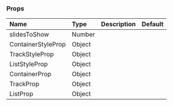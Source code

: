 ### Props

| Name               | Type   | Description | Default |
| :----------------- | :----- | :---------- | :------ |
| slidesToShow       | Number |             |         |
| ContainerStyleProp | Object |             |         |
| TrackStyleProp     | Object |             |         |
| ListStyleProp      | Object |             |         |
| ContainerProp      | Object |             |         |
| TrackProp          | Object |             |         |
| ListProp           | Object |             |         |
